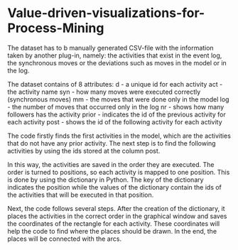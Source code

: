 # Value-driven-visualizations-for-Process-Mining

The dataset has to b  manually generated CSV-file with the information taken by another plug-in, namely: the activities that exist in the event log, the synchronous moves or the deviations such as moves in the model or in the log.

The dataset contains of 8 attributes:
d - a unique id for each activity
act - the activity name
syn - how many moves were executed correctly (synchronous moves)
mm - the moves that were done only in the model
log - the number of moves that occurred only in the log
nr - shows how many followers has the activity
prior - indicates the id of the previous activity for each activity
post - shows the id of the following activity for each activity

The code firstly finds the first activities in the model, which are the activities that do not have any prior activity. The next step is to find the following activities by using the ids stored at the column post.

In this way, the activities are saved in the order they are executed. The order is turned to positions, so each activity is mapped to one position. This is done by using the dictionary in Python. The key of the dictionary indicates the position while the values of the dictionary contain the ids of the activities that will be executed in that position.

Next, the code follows several steps. After the creation of the dictionary, it places the activities in the correct order in the graphical window and saves the coordinates of the rectangle for each activity. These coordinates will help the code to find where the places should be drawn. In the end, the places will be connected with the arcs.
